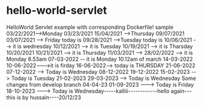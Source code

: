 # hello-world-servlet
HelloWorld Servlet example with corresponding Dockerfile!
sample
03/22/2021-->Monday
03/23/2021
15/04/2021 -->Thursday
09/07/2021
03/07/2021 --> Friday today is
09/28/2021 -->Tuesday today is
10/06/2021 --> it is wednesday
10/12/2021 --> it is Tuesday
10/19/2021 --> it is Tharsday
10/20/2021
10/21/2021 --> it is Thursday
11/03/2021 --> 
28/02/2022 --> it is Monday 8.53am
07-03-2022  -- it is Monday 10.12am of march
14-03-2022
10-06-2022--->it is firday
16-06-2022--> today is THURSDAY
21-06-2022
07-12-2022 --> Today is Wednesday
08-12-2022
19-12-2022
15-02-2023 --> Today is Tuesday
21-02-2023
29-03-2023 --> Today is Wednesday
Some changes from develop branch
04-04-23
01-09-2023 ---> Today is Friday
18-10-2023 ---> Today is Wednesday-----kalliii------------hello again---this is by hussain----20/12/23

